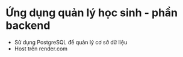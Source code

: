 # Ứng dụng quản lý học sinh - phần backend
- Sử dụng PostgreSQL để quản lý cơ sở dữ liệu
- Host trên render.com
